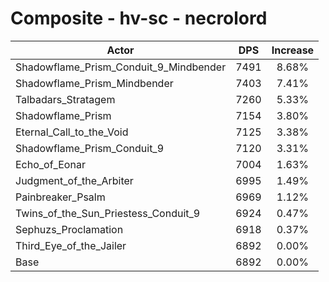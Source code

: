 # Composite - hv-sc - necrolord
| Actor | DPS | Increase |
|---|:---:|:---:|
|Shadowflame_Prism_Conduit_9_Mindbender|7491|8.68%|
|Shadowflame_Prism_Mindbender|7403|7.41%|
|Talbadars_Stratagem|7260|5.33%|
|Shadowflame_Prism|7154|3.80%|
|Eternal_Call_to_the_Void|7125|3.38%|
|Shadowflame_Prism_Conduit_9|7120|3.31%|
|Echo_of_Eonar|7004|1.63%|
|Judgment_of_the_Arbiter|6995|1.49%|
|Painbreaker_Psalm|6969|1.12%|
|Twins_of_the_Sun_Priestess_Conduit_9|6924|0.47%|
|Sephuzs_Proclamation|6918|0.37%|
|Third_Eye_of_the_Jailer|6892|0.00%|
|Base|6892|0.00%|
